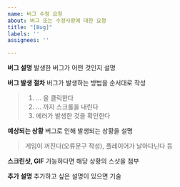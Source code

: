 ```yaml
---
name: 버그 수정 요청
about: 버그 또는 수정사항에 대한 요청
title: "[Bug]"
labels: ''
assignees: ''

---
```


**버그 설명**
 발생한 버그가 어떤 것인지 설명

**버그 발생 절차**
버그가 발생하는 방법을 순서대로 작성

> 1. ... 을 클릭한다
> 2. ... 까지 스크롤을 내린다
> 3. 에러가 발생한 것을 확인한다

**예상되는 상황**
버그로 인해 발생되는 상황을 설명
> 게임이 꺼진다(오류문구 작성), 플레이어가 날아다닌다 등

**스크린샷, GIF**
가능하다면 해당 상황의 스샷을 첨부

**추가 설명**
추가하고 싶은 설명이 있으면 기술
